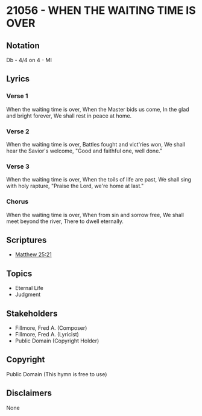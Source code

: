 # 21056 - WHEN THE WAITING TIME IS OVER

## Notation

Db - 4/4 on 4 - MI

## Lyrics

### Verse 1

When the waiting time is over, When the Master bids us come, In the glad and bright forever, We shall rest in peace at home.

### Verse 2

When the waiting time is over, Battles fought and vict'ries won, We shall hear the Savior's welcome, "Good and faithful one, well done."

### Verse 3

When the waiting time is over, When the toils of life are past, We shall sing with holy rapture, "Praise the Lord, we're home at last."

### Chorus

When the waiting time is over, When from sin and sorrow free, We shall meet beyond the river, There to dwell eternally.


## Scriptures

- [Matthew 25:21](https://www.biblegateway.com/passage/?search=Matthew%2025%3A21)

## Topics

- Eternal Life
- Judgment

## Stakeholders

- Fillmore, Fred A. (Composer)
- Fillmore, Fred A. (Lyricist)
- Public Domain (Copyright Holder)

## Copyright

Public Domain
(This hymn is free to use)

## Disclaimers

None


